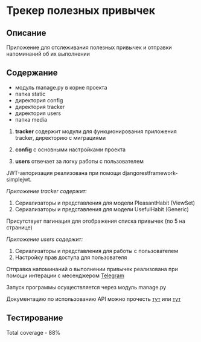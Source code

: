 # Трекер полезных привычек

## Описание

Приложение для отслеживания полезных привычек и отправки напоминаний об их выполнении

## Содержание

* модуль manage.py в корне проекта
* папка static
* директория config
* директория tracker
* директория users
* папка media

1. **tracker** содержит модули для функционирования приложения tracker, директорию с миграциями

2. **config** с основными настройками проекта

3. **users** отвечает за логку работы с пользователем

JWT-авторизация реализована при помощи djangorestframework-simplejwt.


*Приложение tracker содержит:*
1. Сериализаторы и представления для модели PleasantHabit (ViewSet)
2. Сериализаторы и представления для модели UsefulHabit (Generic)

Присутствует пагинация для отображения списка привычек (по 5 на странице)

*Приложение users содержит:*

1. Сериализаторы и представления для работы с пользователем
2. Настройку прав доступа для пользователя

Отправка напоминаний о выполнении привычек реализована при помощи интерации с месенджером [Telegram](https://web.telegram.org/)

Запуск программы осуществляется через модуль manage.py

Документацию по использованию API можно прочесть [тут](http://127.0.0.1:8000/redoc/) или [тут](http://127.0.0.1:8000/swagger/)

## Тестирование
Total coverage - 88%
